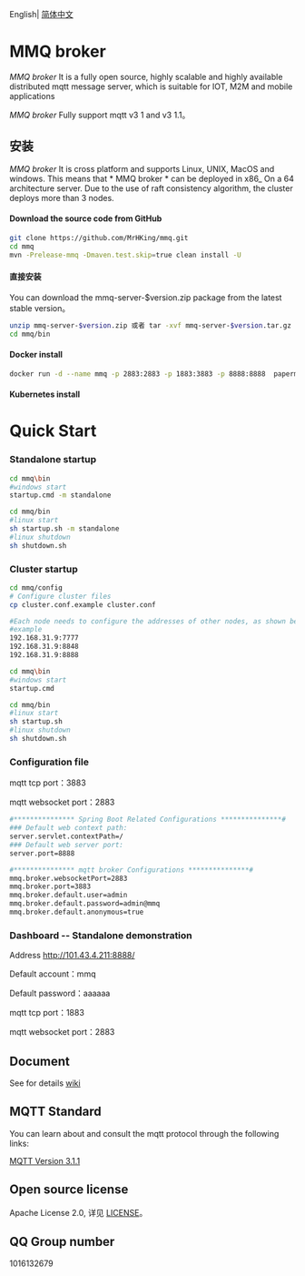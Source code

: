 English| [简体中文](./README.md)

# MMQ broker
*MMQ broker* It is a fully open source, highly scalable and highly available distributed mqtt message server, which is suitable for IOT, M2M and mobile applications

*MMQ broker* Fully support mqtt v3 1 and v3 1.1。

## 安装

*MMQ broker* It is cross platform and supports Linux, UNIX, MacOS and windows. This means that * MMQ broker * can be deployed in x86_ On a 64 architecture server. Due to the use of raft consistency algorithm, the cluster deploys more than 3 nodes.

#### Download the source code from GitHub
```bash
git clone https://github.com/MrHKing/mmq.git
cd mmq
mvn -Prelease-mmq -Dmaven.test.skip=true clean install -U
```

#### 直接安装
You can download the mmq-server-$version.zip package from the latest stable version。

```bash
unzip mmq-server-$version.zip 或者 tar -xvf mmq-server-$version.tar.gz
cd mmq/bin
```

#### Docker install
```bash
docker run -d --name mmq -p 2883:2883 -p 1883:3883 -p 8888:8888  paperman/mmq:v1.0.8
```
#### Kubernetes install

# Quick Start

### Standalone startup

```bash
cd mmq\bin
#windows start
startup.cmd -m standalone
```

```bash
cd mmq/bin
#linux start
sh startup.sh -m standalone
#linux shutdown
sh shutdown.sh
```

### Cluster startup

```bash
cd mmq/config
# Configure cluster files
cp cluster.conf.example cluster.conf
```

```bash
#Each node needs to configure the addresses of other nodes, as shown below：
#example
192.168.31.9:7777
192.168.31.9:8848
192.168.31.9:8888
```

```bash
cd mmq\bin
#windows start
startup.cmd
```

```bash
cd mmq/bin
#linux start
sh startup.sh
#linux shutdown
sh shutdown.sh
```

### Configuration file
mqtt tcp port：3883

mqtt websocket port：2883
```bash
#*************** Spring Boot Related Configurations ***************#
### Default web context path:
server.servlet.contextPath=/
### Default web server port:
server.port=8888

#*************** mqtt broker Configurations ***************#
mmq.broker.websocketPort=2883
mmq.broker.port=3883
mmq.broker.default.user=admin
mmq.broker.default.password=admin@mmq
mmq.broker.default.anonymous=true
```
### Dashboard -- Standalone demonstration
Address http://101.43.4.211:8888/

Default account：mmq

Default password：aaaaaa

mqtt tcp port：1883

mqtt websocket port：2883

## Document
See for details
[wiki](https://github.com/MrHKing/mmq/wiki)

## MQTT Standard

You can learn about and consult the mqtt protocol through the following links:

[MQTT Version 3.1.1](https://docs.oasis-open.org/mqtt/mqtt/v3.1.1/os/mqtt-v3.1.1-os.html)

## Open source license

Apache License 2.0, 详见 [LICENSE](./LICENSE)。

## QQ Group number
1016132679

